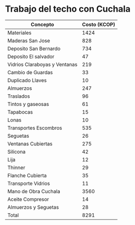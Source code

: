 # Trabajo del techo con Cuchala

|Concepto |  Costo (KCOP)|
| ------- | ----------- |
|Materiales | 1424|
| Maderas San Jose | 828|
| Deposito San Bernardo | 734|
| Deposito El salvador | 47|
|Vidrios Claraboyas y Ventanas | 219|
| Cambio de Guardas| 33|
| Duplicado Llaves | 10|
| Almuerzos | 247|
| Traslados | 96|
| Tintos y gaseosas | 61|
| Tapabocas | 15|
| Lonas | 10|
| Transportes Escombros | 535|
| Seguetas | 26|
| Ventanas Cubiertas | 275|
| Silicona | 42|
| Lija | 12|
|Thinner| 29|
| Flanche Cubierta | 35|
| Transporte Vidrios | 11|
| Mano de Obra Cuchala | 3560|
| Aceite Compresor | 14|
| Almuerzos y Seguetas | 28|
| Total | 8291| 

